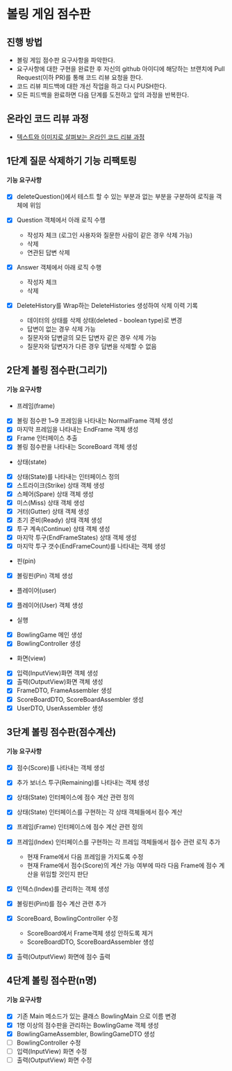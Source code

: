 # 볼링 게임 점수판
## 진행 방법
* 볼링 게임 점수판 요구사항을 파악한다.
* 요구사항에 대한 구현을 완료한 후 자신의 github 아이디에 해당하는 브랜치에 Pull Request(이하 PR)를 통해 코드 리뷰 요청을 한다.
* 코드 리뷰 피드백에 대한 개선 작업을 하고 다시 PUSH한다.
* 모든 피드백을 완료하면 다음 단계를 도전하고 앞의 과정을 반복한다.

## 온라인 코드 리뷰 과정
* [텍스트와 이미지로 살펴보는 온라인 코드 리뷰 과정](https://github.com/next-step/nextstep-docs/tree/master/codereview)

## 1단계 질문 삭제하기 기능 리팩토링
#### 기능 요구사항

- [X] deleteQuestion()에서 테스트 할 수 있는 부분과 없는 부분을 구분하여 로직을 객체에 위임
- [X] Question 객체에서 아래 로직 수행
    * 작성자 체크 (로그인 사용자와 질문한 사람이 같은 경우 삭제 가능)
    * 삭제
    * 연관된 답변 삭제

- [X] Answer 객체에서 아래 로직 수행
     * 작성자 체크
     * 삭제

- [X] DeleteHistory를 Wrap하는 DeleteHistories 생성하여 삭제 이력 기록
    * 데이터의 상태를 삭제 상태(deleted - boolean type)로 변경
    * 답변이 없는 경우 삭제 가능
    * 질문자와 답변글의 모든 답변자 같은 경우 삭제 가능
    * 질문자와 답변자가 다른 경우 답변을 삭제할 수 없음

## 2단계 볼링 점수판(그리기)
#### 기능 요구사항

- 프레임(frame)
- [X] 볼링 점수판 1~9 프레임을 나타내는 NormalFrame 객체 생성
- [X] 마지막 프레임을 나타내는 EndFrame 객체 생성
- [X] Frame 인터페이스 추출
- [X] 볼링 점수판을 나타내는 ScoreBoard 객체 생성

- 상태(state)
- [X] 상태(State)를 나타내는 인터페이스 정의
- [X] 스트라이크(Strike) 상태 객체 생성
- [X] 스페어(Spare) 상태 객체 생성
- [X] 미스(Miss) 상태 객체 생성
- [X] 거터(Gutter) 상태 객체 생성
- [X] 초기 준비(Ready) 상태 객체 생성
- [X] 투구 계속(Continue) 상태 객체 생성
- [X] 마지막 투구(EndFrameStates) 상태 객체 생성
- [X] 마지막 투구 갯수(EndFrameCount)를 나타내는 객체 생성

- 핀(pin)
- [X] 볼링핀(Pin) 객체 생성

- 플레이어(user)
- [X] 플레이어(User) 객체 생성

- 실행
- [X] BowlingGame 메인 생성
- [X] BowlingController 생성

- 화면(view)
- [X] 입력(InputView)화면 객체 생성
- [X] 출력(OutputView)화면 객체 생성
- [X] FrameDTO, FrameAssembler 생성
- [X] ScoreBoardDTO, ScoreBoardAssembler 생성
- [X] UserDTO, UserAssembler 생성

## 3단계 볼링 점수판(점수계산)
#### 기능 요구사항

- [X] 점수(Score)를 나타내는 객체 생성
- [X] 추가 보너스 투구(Remaining)를 나타내는 객체 생성
- [X] 상태(State) 인터페이스에 점수 계산 관련 정의
- [X] 상태(State) 인터페이스를 구현하는 각 상태 객체들에서 점수 계산

- [X] 프레임(Frame) 인터페이스에 점수 계산 관련 정의
- [X] 프레임(Index) 인터페이스를 구현하는 각 프레임 객체들에서 점수 관련 로직 추가
    * 현재 Frame에서 다음 프레임을 가지도록 수정
    * 현재 Frame에서 점수(Score)의 계산 가능 여부에 따라 다음 Frame에 점수 계산을 위임할 것인지 판단
- [X] 인텍스(Index)를 관리하는 객체 생성
- [X] 볼링핀(Pint)를 점수 계산 관련 추가

- [X] ScoreBoard, BowlingController 수정
    * ScoreBoard에서 Frame객체 생성 안하도록 제거
    * ScoreBoardDTO, ScoreBoardAssembler 생성
    
- [X] 출력(OutputView) 화면에 점수 출력

## 4단계 볼링 점수판(n명)
#### 기능 요구사항

- [X] 기존 Main 메소드가 있는 클래스 BowlingMain 으로 이름 변경
- [X] 1명 이상의 점수판을 관리하는 BowlingGame 객체 생성
- [X] BowlingGameAssembler, BowlingGameDTO 생성
- [ ] BowlingController 수정
- [ ] 입력(InputView) 화면 수정
- [ ] 출력(OutputView) 화면 수정
